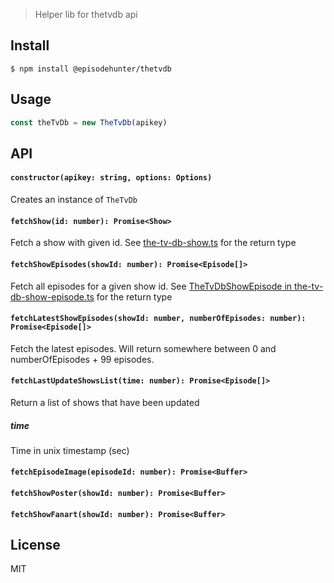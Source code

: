 > Helper lib for thetvdb api

## Install

```
$ npm install @episodehunter/thetvdb
```

## Usage

```js
const theTvDb = new TheTvDb(apikey)
```

## API

#### `constructor(apikey: string, options: Options)`

Creates an instance of `TheTvDb`

#### `fetchShow(id: number): Promise<Show>`

Fetch a show with given id. See [the-tv-db-show.ts](src/types/the-tv-db-show.ts) for the return type

#### `fetchShowEpisodes(showId: number): Promise<Episode[]>`

Fetch all episodes for a given show id. See [TheTvDbShowEpisode in the-tv-db-show-episode.ts](src/types/the-tv-db-show-episode.ts) for the return type

#### `fetchLatestShowEpisodes(showId: number, numberOfEpisodes: number): Promise<Episode[]>`

Fetch the latest episodes. Will return somewhere between 0 and numberOfEpisodes + 99 episodes.

#### `fetchLastUpdateShowsList(time: number): Promise<Episode[]>`

Return a list of shows that have been updated

##### time

Time in unix timestamp (sec)

#### `fetchEpisodeImage(episodeId: number): Promise<Buffer>`

#### `fetchShowPoster(showId: number): Promise<Buffer>`

#### `fetchShowFanart(showId: number): Promise<Buffer>`

## License

MIT
